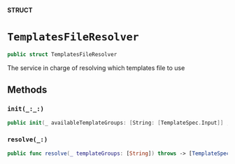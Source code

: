 **STRUCT**

# `TemplatesFileResolver`

```swift
public struct TemplatesFileResolver
```

The service in charge of resolving which templates file to use

## Methods
### `init(_:_:)`

```swift
public init(_ availableTemplateGroups: [String: [TemplateSpec.Input]] ,_ env: Env)
```

### `resolve(_:)`

```swift
public func resolve(_ templateGroups: [String]) throws -> [TemplateSpec.Input]
```
